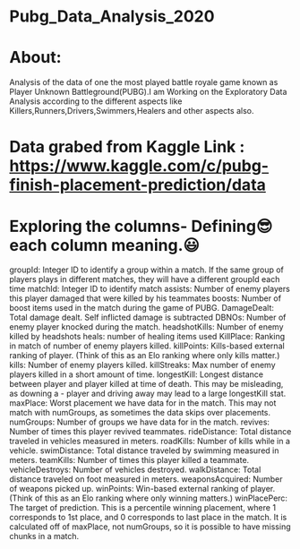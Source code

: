 # Pubg_Data_Analysis_2020
# About:
Analysis of the data of one the most played battle royale game known as Player Unknown Battleground(PUBG).I am Working on the Exploratory Data Analysis according to the different aspects like Killers,Runners,Drivers,Swimmers,Healers and other aspects also.
# Data grabed from Kaggle Link : https://www.kaggle.com/c/pubg-finish-placement-prediction/data
# Exploring the columns- Defining😎 each column meaning.😃
groupId: Integer ID to identify a group within a match. If the same group of players plays in different matches, they will have a different groupId each time
matchId: Integer ID to identify match
assists: Number of enemy players this player damaged that were killed by his teammates
boosts: Number of boost items used in the match during the game of PUBG.
DamageDealt: Total damage dealt. Self inflicted damage is subtracted
DBNOs: Number of enemy player knocked during the match.
headshotKills: Number of enemy killed by headshots
heals: number of healing items used
KillPlace: Ranking in match of number of enemy players killed.
killPoints: Kills-based external ranking of player. (Think of this as an Elo ranking where only kills matter.)
kills: Number of enemy players killed.
killStreaks: Max number of enemy players killed in a short amount of time.
longestKill: Longest distance between player and player killed at time of death. This may be misleading, as downing a - player and driving away may lead to a large longestKill stat.
maxPlace: Worst placement we have data for in the match. This may not match with numGroups, as sometimes the data skips over placements.
numGroups: Number of groups we have data for in the match.
revives: Number of times this player revived teammates.
rideDistance: Total distance traveled in vehicles measured in meters.
roadKills: Number of kills while in a vehicle.
swimDistance: Total distance traveled by swimming measured in meters.
teamKills: Number of times this player killed a teammate.
vehicleDestroys: Number of vehicles destroyed.
walkDistance: Total distance traveled on foot measured in meters.
weaponsAcquired: Number of weapons picked up.
winPoints: Win-based external ranking of player. (Think of this as an Elo ranking where only winning matters.)
winPlacePerc: The target of prediction. This is a percentile winning placement, where 1 corresponds to 1st place, and 0 corresponds to last place in the match. It is calculated off of maxPlace, not numGroups, so it is possible to have missing chunks in a match.
